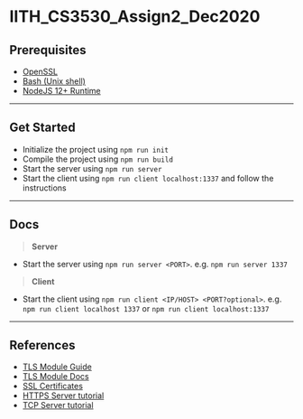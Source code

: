 # IITH_CS3530_Assign2_Dec2020

## Prerequisites
- [OpenSSL](https://www.openssl.org/)
- [Bash (Unix shell)](https://www.gnu.org/software/bash/)
- [NodeJS 12+ Runtime](https://nodejs.org/en/)

---
## Get Started
- Initialize the project using `npm run init`
- Compile the project using `npm run build`
- Start the server using `npm run server`
- Start the client using `npm run client localhost:1337` and follow the instructions

---
## Docs
> __Server__
- Start the server using `npm run server <PORT>`. e.g. `npm run server 1337`
> __Client__
- Start the client using `npm run client <IP/HOST> <PORT?optional>`. e.g. `npm run client localhost 1337` or `npm run client localhost:1337`

---
## References
- [TLS Module Guide](https://nodejs.org/en/knowledge/cryptography/how-to-use-the-tls-module/)
- [TLS Module Docs](https://nodejs.org/api/tls.html)
- [SSL Certificates](https://www.ibm.com/support/knowledgecenter/SSMNED_5.0.0/com.ibm.apic.cmc.doc/ssl.html)
- [HTTPS Server tutorial](https://www.codexpedia.com/node-js/nodejs-tls-configuration-server-and-client-example/)
- [TCP Server tutorial](https://riptutorial.com/node-js/example/19326/tls-socket--server-and-client/)
